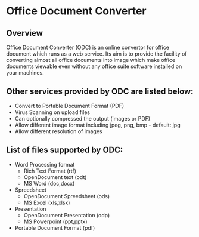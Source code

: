 Office Document Converter
=========================

Overview
--------
Office Document Converter (ODC) is an online convertor for office document which runs as a web service. Its aim is to provide the facility of converting almost all office documents into image which make office documents viewable even without any office suite software installed on your machines.

Other services provided by ODC are listed below:
------------------------------------------------
- Convert to Portable Document Format (PDF)
- Virus Scanning on upload files
- Can optionally compressed the output (images or PDF)
- Allow different image format including jpeg, png, bmp - default: jpg
- Allow different resolution of images

List of files supported by ODC:
-------------------------------
- Word Processing format
	* Rich Text Format (rtf)
	* OpenDocument text (odt)
	* MS Word (doc,docx)
- Spreedsheet
	* OpenDocument Spreedsheet (ods)
	* MS Excel (xls,xlsx)
- Presentation
	- OpenDocument Presentation (odp)
	- MS Powerpoint (ppt,pptx)
- Portable Document Format (pdf)